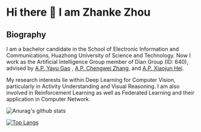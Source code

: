 # Hi there 👋 I am Zhanke Zhou

## Biography

I am a bachelor candidate in the School of Electronic Information and Communications, Huazhong University of Science and Technology. Now I work as the Artificial Intelligence Group member of Dian Group (ID: 640), advised by [A.P. Yayu Gao](http://122.205.5.5:8084/~yayugao/) , [A.P. Chengwei Zhang](http://122.205.5.5:8084/~zhangcw/), and [A.P. Xiaojun Hei](http://122.205.5.5:8084/~heixj/).


My research interests lie within Deep Learning for Computer Vision, particularly in Activity Understanding and Visual Reasoning. I am also involved in Reinforcement Learning as well as Federated Learning and their application in Computer Network.


![Anurag's github stats](https://github-readme-stats.vercel.app/api?username=AndrewZhou924&count_private=true&show_icons=true&theme=radical)



[![Top Langs](https://github-readme-stats.vercel.app/api/top-langs/?username=AndrewZhou924&hide=css,html&layout=compact&theme=radical)](https://github.com/anuraghazra/github-readme-stats)

